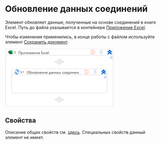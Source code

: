 # Обновление данных соединений

Элемент обновляет данные, полученные на основе соединений в книге Excel. Путь до файла указывается в контейнере [Приложение Excel](https://docs.primo-rpa.ru/primo-rpa/g_elements/el_basic/els_excel/el_excel_app). 

Чтобы изменения применились, в конце работы c файлом используйте элемент [Сохранить документ](https://docs.primo-rpa.ru/primo-rpa/g_elements/el_basic/els_excel/el_excel_save).

![](<../../../.gitbook/assets1/windows_items/ExcelWFRefreshDataConnections.png>)


## Свойства

Описание общих свойств см. [здесь](https://docs.primo-rpa.ru/primo-rpa/primo-studio/process/elements#svoistva-elementa). Специальных свойств данный элемент не имеет.



